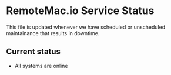 # RemoteMac.io Service Status

This file is updated whenever we have scheduled or unscheduled maintainance that results in downtime.

## Current status
- All systems are online
